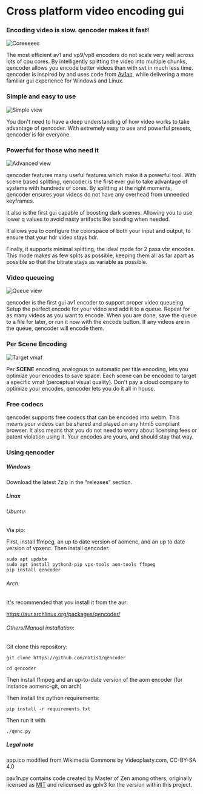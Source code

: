# Cross platform video encoding gui

### Encoding video is slow. qencoder makes it fast!
![Coreeeees](/screenshots/cores.png)

The most efficient av1 and vp9/vp8 encoders do not scale very well across lots of cpu cores. By intelligently splitting the video into multiple chunks, qencoder allows you encode better videos than with svt in much less time. qencoder is inspired by and uses code from [Av1an](https://github.com/master-of-zen/Av1an/), while delivering a more familiar gui experience for Windows and Linux.

### Simple and easy to use
![Simple view](/screenshots/simple.png)

You don't need to have a deep understanding of how video works to take advantage of qencoder. With extremely easy to use and powerful presets, qencoder is for everyone.

### Powerful for those who need it
![Advanced view](/screenshots/complex.png)

qencoder features many useful features which make it a powerful tool. With scene based splitting, qencoder is the first ever gui to take advantage of systems with hundreds of cores. By splitting at the right moments, qencoder ensures your videos do not have any overhead from unneeded keyframes.

It also is the first gui capable of boosting dark scenes. Allowing you to use lower q values to avoid nasty artifacts like banding when needed.

It allows you to configure the colorspace of both your input and output, to ensure that your hdr video stays hdr.

Finally, it supports minimal splitting, the ideal mode for 2 pass vbr encodes. This mode makes as few splits as possible, keeping them all as far apart as possible so that the bitrate stays as variable as possible.

### Video queueing

![Queue view](/screenshots/queue.png)

qencoder is the first gui av1 encoder to support proper video queueing. Setup the perfect encode for your video and add it to a queue. Repeat for as many videos as you want to encode. When you are done, save the queue to a file for later, or run it now with the encode button. If any videos are in the queue, qencoder will encode them.

### Per Scene Encoding

![Target vmaf](/screenshots/vmaf.png)

Per **SCENE** encoding, analogous to automatic per title encoding, lets you optimize your encodes to save space. Each scene can be encoded to target a specific vmaf (perceptual visual quality). Don't pay a cloud company to optimize your encodes, qencoder lets you do it all in house.

### Free codecs

qencoder supports free codecs that can be encoded into webm. This means your videos can be shared and played on any html5 compliant browser. It also means that you do not need to worry about licensing fees or patent violation using it. Your encodes are yours, and should stay that way.

### Using qencoder

##### Windows

Download the latest 7zip in the "releases" section.

##### Linux

###### Ubuntu:

Via pip:

First, install ffmpeg, an up to date version of aomenc, and an up to date version of vpxenc. Then install qencoder.
```
sudo apt update
sudo apt install python3-pip vpx-tools aom-tools ffmpeg
pip install qencoder
```

###### Arch:

It's recommended that you install it from the aur:

https://aur.archlinux.org/packages/qencoder/

###### Others/Manual installation:

Git clone this repository:

```git clone https://github.com/natis1/qencoder```

```cd qencoder```

Then install ffmpeg and an up-to-date version of the aom encoder (for instance aomenc-git, on arch)

Then install the python requirements:

```pip install -r requirements.txt```

Then run it with

```./qenc.py```

##### Legal note

app.ico modified from Wikimedia Commons by Videoplasty.com, CC-BY-SA 4.0

pav1n.py contains code created by Master of Zen among others, originally licensed as [MIT](https://github.com/master-of-zen/Av1an/blob/e46db7ea6cb2c06556e0b8f957d617282cee0e47/LICENSE.md) and relicensed as gplv3 for the version within this project.
